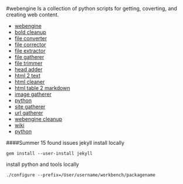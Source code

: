 #webengine
Is a collection of python scripts for getting, coverting, and creating web content.

* [webengine](https://github.com/webshootertk/webengine/wiki/Home)
* [bold cleanup](https://github.com/webshootertk/webengine/wiki/bold_cleanup)
* [file converter](https://github.com/webshootertk/webengine/wiki/file_converter)
* [file corrector](https://github.com/webshootertk/webengine/wiki/file_corrector)
* [file extractor](https://github.com/webshootertk/webengine/wiki/file_extractor)
* [file gatherer](https://github.com/webshootertk/webengine/wiki/file_gatherer)
* [file trimmer](https://github.com/webshootertk/webengine/wiki/file_trimmer)
* [head adder](https://github.com/webshootertk/webengine/wiki/head_adder)
* [html 2 text](https://github.com/webshootertk/webengine/wiki/html2text)
* [html cleaner](https://github.com/webshootertk/webengine/wiki/html_cleaner)
* [html table 2 markdown](https://github.com/webshootertk/webengine/wiki/html_table_2_markdown)
* [image gatherer](https://github.com/webshootertk/webengine/wiki/image_gatherer)
* [python](https://github.com/webshootertk/webengine/wiki)
* [site gatherer](https://github.com/webshootertk/webengine/wiki/site_gatherer)
* [url gatherer](https://github.com/webshootertk/webengine/wiki/url_gatherer)
* [webengine cleanup](https://github.com/webshootertk/webengine/wiki/webengine_cleanup)
* [wiki](https://github.com/webshootertk/webengine/wiki)
* [python](https://github.com/webshootertk/webshooter/wiki/Python)

####Summer 15 found issues
jekyll install locally 

    gem install --user-install jekyll

install python and tools locally

    ./configure --prefix=/User/username/workbench/packagename 
